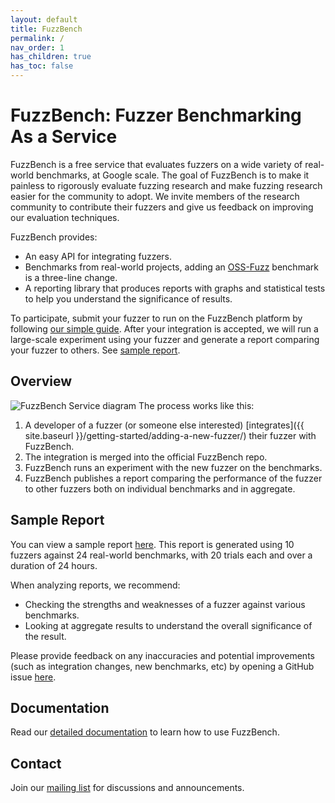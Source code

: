 ```yaml
---
layout: default
title: FuzzBench
permalink: /
nav_order: 1
has_children: true
has_toc: false
---
```


# FuzzBench: Fuzzer Benchmarking As a Service

FuzzBench is a free service that evaluates fuzzers on a wide variety of
real-world benchmarks, at Google scale. The goal of FuzzBench is to make it
painless to rigorously evaluate fuzzing research and make fuzzing research
easier for the community to adopt. We invite members of the research community
to contribute their fuzzers and give us feedback on improving our evaluation
techniques.

FuzzBench provides:

* An easy API for integrating fuzzers.
* Benchmarks from real-world projects, adding an
  [OSS-Fuzz](https://github.com/google/oss-fuzz) benchmark is a three-line
  change.
* A reporting library that produces reports with graphs and statistical tests
  to help you understand the significance of results.

To participate, submit your fuzzer to run on the FuzzBench platform by following
[our simple guide](
https://google.github.io/fuzzbench/getting-started/adding-a-new-fuzzer/).
After your integration is accepted, we will run a large-scale experiment using
your fuzzer and generate a report comparing your fuzzer to others.
See [sample report](https://github.com/google/fuzzbench#sample-report).

## Overview

![FuzzBench Service diagram](images/FuzzBench-service.png)
The process works like this:
1. A developer of a fuzzer (or someone else interested)
[integrates]({{ site.baseurl }}/getting-started/adding-a-new-fuzzer/) their
fuzzer with FuzzBench.
1. The integration is merged into the official FuzzBench repo.
1. FuzzBench runs an experiment with the new fuzzer on the benchmarks.
1. FuzzBench publishes a report comparing the performance of the fuzzer to other
fuzzers both on individual benchmarks and in aggregate.

## Sample Report
You can view a sample report
[here](http://www.fuzzbench.com/reports/sample/index.html).
This report is generated using 10 fuzzers against 24 real-world benchmarks,
with 20 trials each and over a duration of 24 hours.

When analyzing reports, we recommend:
* Checking the strengths and weaknesses of a fuzzer against various benchmarks.
* Looking at aggregate results to understand the overall significance of the
  result.

Please provide feedback on any inaccuracies and potential improvements (such as
integration changes, new benchmarks, etc) by opening a GitHub issue
[here](https://github.com/google/fuzzbench/issues/new).

## Documentation
Read our [detailed documentation](https://google.github.io/fuzzbench/) to learn
how to use FuzzBench.

## Contact
Join our [mailing list](https://groups.google.com/g/fuzzbench-users) for
discussions and announcements.

